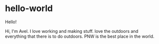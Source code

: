 # hello-world
Hello!

Hi, I'm Avel. 
I love working and making stuff.
love the outdoors and everything that there is to do outdoors.
PNW is the best place in the world.
